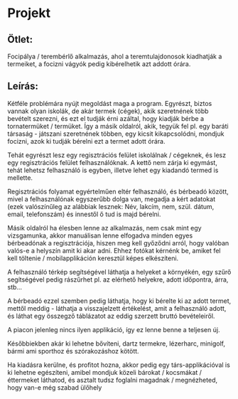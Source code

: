 # Projekt

## Ötlet:
Focipálya / terembérlő alkalmazás, ahol a teremtulajdonosok kiadhatják a termeiket, a focizni vágyók pedig kibérelhetik azt addott órára.

## Leírás: 
Kétféle problémára nyújt megoldást maga a program. Egyrészt, biztos vannak olyan iskolák, de akár termek (cégek), akik szeretnének több bevételt szerezni, és ezt el tudják érni azáltal, hogy kiadják bérbe a tornatermüket / termüket. Így a másik oldalról, akik, tegyük fel pl. egy baráti társaság -  játszani szeretnének többen, egy kicsit kikapcsolódni, mondjuk focizni, azok ki tudják bérelni ezt a termet adott órára.

Tehát egyrészt lesz egy regisztrációs felület iskolálnak / cégeknek, és lesz egy regisztrációs felület felhasználóknak. A kettő nem zárja ki egymást, tehát lehetsz felhasználó is egyben, illetve lehet egy kiadandó termed is mellette.

Regisztrációs folyamat egyértelműen eltér felhasználó, és bérbeadó között, mivel a felhasználónak egyszerűbb dolga van, megadja a kért adatokat (ezek valószínűleg az alábbiak lesznek: Név, lakcím, nem, szül. dátum, email, telefonszám) és innestől ő tud is majd bérelni.

Másik oldalról ha élesben lenne az alkalmazás, nem csak mint egy vizsgamunka, akkor manuálisan lenne elfogadva minden egyes bérbeadónak a regisztrációja, hiszen meg kell győződni arról, hogy valóban valós-e a helyszín amit ki akar adni. Ehhez fotókat kérnénk be, amiket fel kell töltenie / mobilapplikáción keresztül képes elkészíteni.

A felhasználó térkép segítségével láthatja a helyeket a környékén, egy szűrő segítségével pedig rászűrhet pl. az elérhető helyekre, adott időpontra, árra, stb…

A bérbeadó ezzel szemben pedig láthatja, hogy ki bérelte ki az adott termet, mettől meddig - láthatja a visszajelzett értékelést, amit a felhasználó adott, és láthat egy összegző táblázatot az eddig szerzett bruttó bevételeiről.

A piacon jelenleg nincs ilyen applikáció, így ez lenne benne a teljesen új.

Későbbiekben akár ki lehetne bővíteni, dartz termekre, lézerharc, minigolf, bármi ami sporthoz és szórakozáshoz kötött.

Ha kiadásra kerülne, és profitot hozna, akkor pedig egy társ-applikációval is ki lehetne egészíteni, amibel mondjuk közeli bárokat / kocsmákat / éttermeket láthatod, és asztalt tudsz foglalni magadnak / megnézheted, hogy van-e még szabad ülőhely
